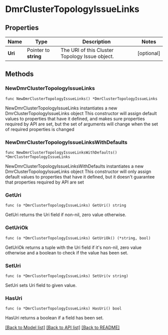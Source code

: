 # DmrClusterTopologyIssueLinks

## Properties

Name | Type | Description | Notes
------------ | ------------- | ------------- | -------------
**Uri** | Pointer to **string** | The URI of this Cluster Topology Issue object. | [optional] 

## Methods

### NewDmrClusterTopologyIssueLinks

`func NewDmrClusterTopologyIssueLinks() *DmrClusterTopologyIssueLinks`

NewDmrClusterTopologyIssueLinks instantiates a new DmrClusterTopologyIssueLinks object
This constructor will assign default values to properties that have it defined,
and makes sure properties required by API are set, but the set of arguments
will change when the set of required properties is changed

### NewDmrClusterTopologyIssueLinksWithDefaults

`func NewDmrClusterTopologyIssueLinksWithDefaults() *DmrClusterTopologyIssueLinks`

NewDmrClusterTopologyIssueLinksWithDefaults instantiates a new DmrClusterTopologyIssueLinks object
This constructor will only assign default values to properties that have it defined,
but it doesn't guarantee that properties required by API are set

### GetUri

`func (o *DmrClusterTopologyIssueLinks) GetUri() string`

GetUri returns the Uri field if non-nil, zero value otherwise.

### GetUriOk

`func (o *DmrClusterTopologyIssueLinks) GetUriOk() (*string, bool)`

GetUriOk returns a tuple with the Uri field if it's non-nil, zero value otherwise
and a boolean to check if the value has been set.

### SetUri

`func (o *DmrClusterTopologyIssueLinks) SetUri(v string)`

SetUri sets Uri field to given value.

### HasUri

`func (o *DmrClusterTopologyIssueLinks) HasUri() bool`

HasUri returns a boolean if a field has been set.


[[Back to Model list]](../README.md#documentation-for-models) [[Back to API list]](../README.md#documentation-for-api-endpoints) [[Back to README]](../README.md)


